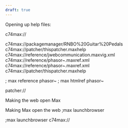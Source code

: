 ```yaml
---
draft: true
---
```





Opening up help files:



c74max://


c74max://packagemanager/RNBO%20Guitar%20Pedals
c74max://patcher/thispatcher.maxhelp
c74max://reference/jwebcommunication.maxvig.xml
c74max://reference/phasor~.maxref.xml
c74max://reference/phasor~.maxref.xml
c74max://patcher/thispatcher.maxhelp

; max reference phasor~
; max htmlref phasor~


patcher://




Making the web open Max



Making Max open the web
;max launchbrowser


;max launchbrowser c74max://